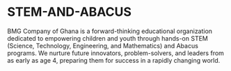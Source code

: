 # STEM-AND-ABACUS
BMG Company of Ghana is a forward-thinking educational organization dedicated to empowering children and youth through hands-on STEM (Science, Technology, Engineering, and Mathematics) and Abacus programs. We nurture future innovators, problem-solvers, and leaders from as early as age 4, preparing them for success in a rapidly changing world.
